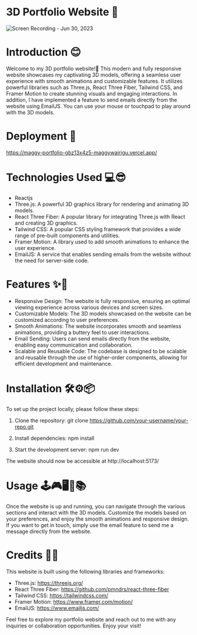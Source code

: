 # 3D Portfolio Website 🤩 

![Screen Recording - Jun 30, 2023](https://github.com/maggywairigu/my-portfolio/assets/68754799/cba21e88-4808-44f8-ae8d-86590defbdb8)

# Introduction 😊

Welcome to my 3D portfolio website!🤗 This modern and fully responsive website showcases my captivating 3D models, offering a seamless user experience with smooth animations and customizable features. It utilizes powerful libraries such as Three.js, React Three Fiber, Tailwind CSS, and Framer Motion to create stunning visuals and engaging interactions. In addition, I have implemented a feature to send emails directly from the website using EmailJS. You can use your mouse or touchpad to play around with the 3D models.

# Deployment 🚀

https://maggy-portfolio-gbz13x4z5-maggywairigu.vercel.app/

# Technologies Used 💻😎

* Reactjs
* Three.js: A powerful 3D graphics library for rendering and animating 3D models.
* React Three Fiber: A popular library for integrating Three.js with React and creating 3D graphics.
* Tailwind CSS: A popular CSS styling framework that provides a wide range of pre-built components and utilities.
* Framer Motion: A library used to add smooth animations to enhance the user experience.
* EmailJS: A service that enables sending emails from the website without the need for server-side code.

# Features ✨🤝

* Responsive Design: The website is fully responsive, ensuring an optimal viewing experience across various devices and screen sizes.
* Customizable Models: The 3D models showcased on the website can be customized according to user preferences.
* Smooth Animations: The website incorporates smooth and seamless animations, providing a buttery feel to user interactions.
* Email Sending: Users can send emails directly from the website, enabling easy communication and collaboration.
* Scalable and Reusable Code: The codebase is designed to be scalable and reusable through the use of higher-order components, allowing for efficient development and maintenance.

# Installation 🛠⚙📦

To set up the project locally, please follow these steps:

1. Clone the repository: git clone https://github.com/your-username/your-repo.git

2. Install dependencies: npm install
   
3. Start the development server: npm run dev
   
The website should now be accessible at http://localhost:5173/

# Usage 🕹🎮🖥📱📚

Once the website is up and running, you can navigate through the various sections and interact with the 3D models. Customize the models based on your preferences, and enjoy the smooth animations and responsive design. If you want to get in touch, simply use the email feature to send me a message directly from the website.

# Credits 👏🙌

This website is built using the following libraries and frameworks:

* Three.js: https://threejs.org/
* React Three Fiber: https://github.com/pmndrs/react-three-fiber
* Tailwind CSS: https://tailwindcss.com/
* Framer Motion: https://www.framer.com/motion/
* EmailJS: https://www.emailjs.com/

Feel free to explore my portfolio website and reach out to me with any inquiries or collaboration opportunities. Enjoy your visit!
